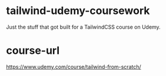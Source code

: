 # tailwind-udemy-coursework
Just the stuff that got built for a TailwindCSS course on Udemy.

# course-url
https://www.udemy.com/course/tailwind-from-scratch/
